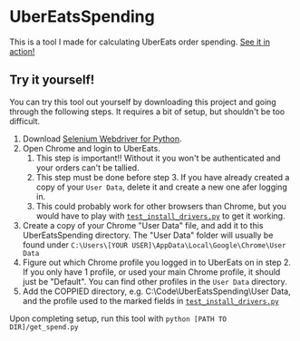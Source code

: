 # UberEatsSpending
This is a tool I made for calculating UberEats order spending. [See it in action!](https://www.youtube.com/watch?v=U3GDPXsux74)

## Try it yourself!
You can try this tool out yourself by downloading this project and going through the following steps. It requires a bit of setup, but shouldn't be too difficult. 

1. Download [Selenium Webdriver for  Python](https://pypi.org/project/selenium/#files).
2. Open Chrome and login to UberEats. 
   1. This step is important!! Without it you won't be authenticated and your orders can't be tallied.
   2. This step must be done before step 3. If you have already created a copy of your `User Data`, delete it and create a new one afer logging in. 
   3. This could probably work for other browsers than Chrome, but you would have to play with [`test_install_drivers.py`](./test_install_drivers.py) to get it working.
3. Create a copy of your Chrome "User Data" file, and add it to this UberEatsSpending directory. The "User Data" folder will usually be found under `C:\Users\[YOUR USER]\AppData\Local\Google\Chrome\User Data`
4. Figure out which Chrome profile you logged in to UberEats on in step 2. If you only have 1 profile, or used your main Chrome profile, it should just be "Default". You can find other profiles in the `User Data` directory.  
5. Add the COPPIED directory, e.g. C:\Code\UberEatsSpending\User Data, and the profile used to the marked fields in [`test_install_drivers.py`](./test_install_drivers.py)

Upon completing setup, run this tool with `python [PATH TO DIR]/get_spend.py`
